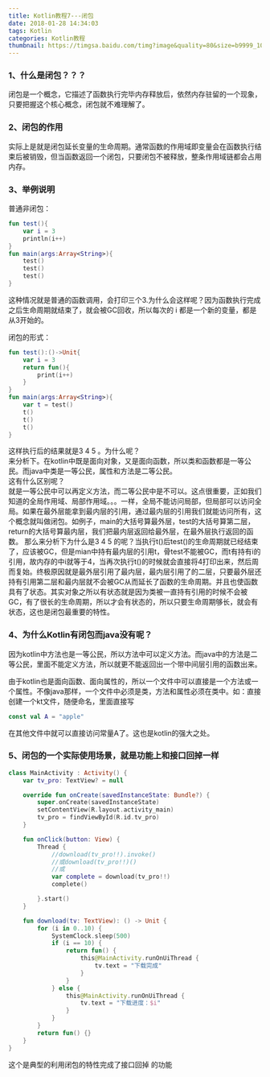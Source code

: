 ```yaml
---
title: Kotlin教程7---闭包
date: 2018-01-28 14:34:03
tags: Kotlin
categories: Kotlin教程
thumbnail: https://timgsa.baidu.com/timg?image&quality=80&size=b9999_10000&sec=1517214609323&di=40d0cb3d0cacdcc718de20dccb81fa6d&imgtype=0&src=http%3A%2F%2Fimgup01.sj88.com%2F2017-06%2F30%2F01%2F1498755765289_0.jpg
---
```

### 1、什么是闭包？？？
闭包是一个概念，它描述了函数执行完毕内存释放后，依然内存驻留的一个现象，只要把握这个核心概念，闭包就不难理解了。

### 2、闭包的作用
实际上是就是闭包延长变量的生命周期。通常函数的作用域即变量会在函数执行结束后被销毁，但当函数返回一个闭包，只要闭包不被释放，整条作用域链都会占用内存。

### 3、举例说明
普通非闭包：
```kotlin
fun test(){
    var i = 3
    println(i++)
}
fun main(args:Array<String>){
    test()
    test()
    test()
}
```
这种情况就是普通的函数调用，会打印三个3.为什么会这样呢？因为函数执行完成之后生命周期就结束了，就会被GC回收，所以每次的 i 都是一个新的变量，都是从3开始的。

闭包的形式：
```kotlin
fun test():()->Unit{
    var i = 3
    return fun(){
        print(i++)
    }
}
fun main(args:Array<String>){
    var t = test()
    t()
    t()
    t()
}
```
这样执行后的结果就是3 4 5 。为什么呢？  
来分析下。在kotlin中既是面向对象，又是面向函数，所以类和函数都是一等公民。而java中类是一等公民，属性和方法是二等公民。  
这有什么区别呢？  
就是一等公民中可以再定义方法，而二等公民中是不可以。这点很重要，正如我们知道的全局作用域、局部作用域。。。一样，全局不能访问局部，但局部可以访问全局。如果在最外层能拿到最内层的引用，通过最内层的引用我们就能访问所有，这个概念就叫做闭包。如例子，main的大括号算最外层，test的大括号算第二层，return的大括号算最内层，我们把最内层返回给最外层，在最外层执行返回的函数。
那么来分析下为什么是3 4 5 的呢？当执行t()后test()的生命周期就已经结束了，应该被GC，但是mian中持有最内层的引用t，骨test不能被GC，而t有持有i的引用，故内存的中i就等于4，当再次执行t()的时候就会直接将4打印出来，然后周而复始。终极原因就是最外层引用了最内层，最内层引用了的二层，只要最外层还持有引用第二层和最内层就不会被GC从而延长了函数的生命周期。并且也使函数具有了状态。其实对象之所以有状态就是因为类被一直持有引用的时候不会被GC，有了很长的生命周期，所以才会有状态的，所以只要生命周期够长，就会有状态，这也是闭包最重要的特性。  

### 4、为什么Kotlin有闭包而java没有呢？  
因为kotlin中方法也是一等公民，所以方法中可以定义方法。而java中的方法是二等公民，里面不能定义方法，所以就更不能返回出一个带中间层引用的函数出来。

由于kotlin也是面向函数、面向属性的，所以一个文件中可以直接是一个方法或一个属性。不像java那样，一个文件中必须是类，方法和属性必须在类中。如：直接创建一个kt文件，随便命名，里面直接写
```kotlin
const val A = "apple"
```
在其他文件中就可以直接访问常量A了。这也是kotlin的强大之处。

### 5、闭包的一个实际使用场景，就是功能上和接口回掉一样  
```kotlin
class MainActivity : Activity() {
    var tv_pro: TextView? = null

    override fun onCreate(savedInstanceState: Bundle?) {
        super.onCreate(savedInstanceState)
        setContentView(R.layout.activity_main)
        tv_pro = findViewById(R.id.tv_pro)
    }

    fun onClick(button: View) {
        Thread {
            //download(tv_pro!!).invoke()
            //或download(tv_pro!!)()
            //或
            var complete = download(tv_pro!!)
            complete()

        }.start()
    }

    fun download(tv: TextView): () -> Unit {
        for (i in 0..10) {
            SystemClock.sleep(500)
            if (i == 10) {
                return fun() {
                    this@MainActivity.runOnUiThread {
                        tv.text = "下载完成"
                    }
                }
            } else {
                this@MainActivity.runOnUiThread {
                    tv.text = "下载进度：$i"
                }
            }
        }
        return fun() {}
    }
}
```
这个是典型的利用闭包的特性完成了接口回掉 的功能



















